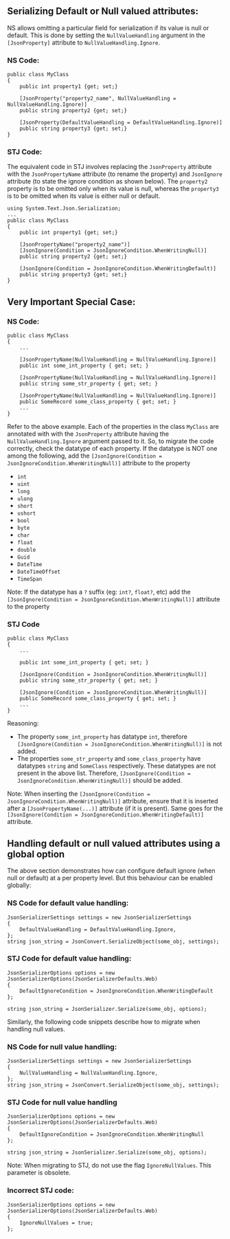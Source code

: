 ## Serializing Default or Null valued attributes:
NS allows omitting a particular field for serialization if its value is null or default. This is done by setting the `NullValueHandling` argument in the `[JsonProperty]` attribute to `NullValueHandling.Ignore`.

### NS Code:
    public class MyClass
    {
        public int property1 {get; set;}

        [JsonProperty("property2_name", NullValueHandling = NullValueHandling.Ignore)]
        public string property2 {get; set;}

        [JsonProperty(DefaultValueHandling = DefaultValueHandling.Ignore)]
        public string property3 {get; set;}
    }

### STJ Code:
The equivalent code in STJ involves replacing the `JsonProperty` attribute with the `JsonPropertyName` attribute (to rename the property) and `JsonIgnore` attribute (to state the ignore condition as shown below). The `property2` property is to be omitted only when its value is null, whereas the `property3` is to be omitted when its value is either null or default.

    using System.Text.Json.Serialization;
    ...
    public class MyClass
    {
        public int property1 {get; set;}

        [JsonPropertyName("property2_name")]
        [JsonIgnore(Condition = JsonIgnoreCondition.WhenWritingNull)]
        public string property2 {get; set;}

        [JsonIgnore(Condition = JsonIgnoreCondition.WhenWritingDefault)]
        public string property3 {get; set;}
    }

## Very Important Special Case:

### NS Code:

    public class MyClass
    {
        ...

        [JsonPropertyName(NullValueHandling = NullValueHandling.Ignore)]
        public int some_int_property { get; set; }

        [JsonPropertyName(NullValueHandling = NullValueHandling.Ignore)]
        public string some_str_property { get; set; }

        [JsonPropertyName(NullValueHandling = NullValueHandling.Ignore)]
        public SomeRecord some_class_property { get; set; }
        ...
    }

Refer to the above example. Each of the properties in the class `MyClass` are annotated with with the `JsonProperty` attribute having the `NullValueHandling.Ignore` argument passed to it. So, to migrate the code correctly, check the datatype of each property. If the datatype is NOT one among the following, add the `[JsonIgnore(Condition = JsonIgnoreCondition.WhenWritingNull)]` attribute to the property
- `int`
- `uint`
- `long`
- `ulong`
- `short`
- `ushort`
- `bool`
- `byte`
- `char`
- `float`
- `double`
- `Guid`
- `DateTime`
- `DateTimeOffset`
- `TimeSpan`

Note: If the datatype has a `?` suffix (eg: `int?`, `float?`, etc) add the `[JsonIgnore(Condition = JsonIgnoreCondition.WhenWritingNull)]` attribute to the property

### STJ Code

    public class MyClass
    {
        ...

        public int some_int_property { get; set; }

        [JsonIgnore(Condition = JsonIgnoreCondition.WhenWritingNull)]
        public string some_str_property { get; set; }

        [JsonIgnore(Condition = JsonIgnoreCondition.WhenWritingNull)]
        public SomeRecord some_class_property { get; set; }
        ...
    }

Reasoning:
- The property `some_int_property` has datatype `int`, therefore `[JsonIgnore(Condition = JsonIgnoreCondition.WhenWritingNull)]` is not added.
- The properties `some_str_property` and `some_class_property` have datatypes `string` and `SomeClass` respectively. These datatypes are not present in the above list. Therefore, `[JsonIgnore(Condition = JsonIgnoreCondition.WhenWritingNull)]` should be added.

Note:
When inserting the `[JsonIgnore(Condition = JsonIgnoreCondition.WhenWritingNull)]` attribute, ensure that it is inserted after a `[JsonPropertyName(...)]` attribute (if it is present). Same goes for the `[JsonIgnore(Condition = JsonIgnoreCondition.WhenWritingDefault)]` attribute.

## Handling default or null valued attributes using a global option
The above section demonstrates how can configure default ignore (when null or default) at a per property level. But this behaviour can be enabled globally:
### NS Code for default value handling:

    JsonSerializerSettings settings = new JsonSerializerSettings
    {
        DefaultValueHandling = DefaultValueHandling.Ignore,
    };
    string json_string = JsonConvert.SerializeObject(some_obj, settings);

### STJ Code for default value handling:

    JsonSerializerOptions options = new JsonSerializerOptions(JsonSerializerDefaults.Web)
    {
        DefaultIgnoreCondition = JsonIgnoreCondition.WhenWritingDefault
    };

    string json_string = JsonSerializer.Serialize(some_obj, options);

Similarly, the following code snippets describe how to migrate when handling null values.
### NS Code for null value handling:

    JsonSerializerSettings settings = new JsonSerializerSettings
    {
        NullValueHandling = NullValueHandling.Ignore,
    };
    string json_string = JsonConvert.SerializeObject(some_obj, settings);

### STJ Code for null value handling

    JsonSerializerOptions options = new JsonSerializerOptions(JsonSerializerDefaults.Web)
    {
        DefaultIgnoreCondition = JsonIgnoreCondition.WhenWritingNull
    };

    string json_string = JsonSerializer.Serialize(some_obj, options);

Note: When migrating to STJ, do not use the flag `IgnoreNullValues`. This parameter is obsolete.

### Incorrect STJ code:

    JsonSerializerOptions options = new JsonSerializerOptions(JsonSerializerDefaults.Web)
    {
        IgnoreNullValues = true;
    };
